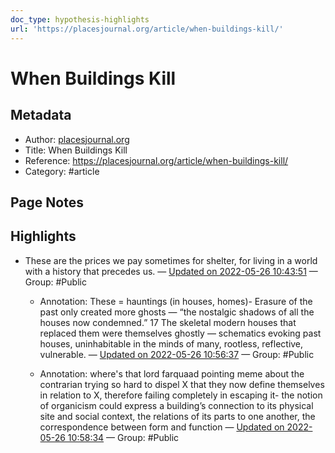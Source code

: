 ```yaml
---
doc_type: hypothesis-highlights
url: 'https://placesjournal.org/article/when-buildings-kill/'
---
```

# When Buildings Kill

## Metadata
- Author: [placesjournal.org]()
- Title: When Buildings Kill
- Reference: https://placesjournal.org/article/when-buildings-kill/
- Category: #article

## Page Notes


## Highlights
- These are the prices we pay sometimes for shelter, for living in a world with a history that precedes us. — [Updated on 2022-05-26 10:43:51](https://hyp.is/S04fUNyVEey5WK__hX_XdA/placesjournal.org/article/when-buildings-kill/)  — Group: #Public

   - Annotation: These = hauntings (in houses, homes)- Erasure of the past only created more ghosts — “the nostalgic shadows of all the houses now condemned.” 17 The skeletal modern houses that replaced them were themselves ghostly — schematics evoking past houses, uninhabitable in the minds of many, rootless, reflective, vulnerable. — [Updated on 2022-05-26 10:56:37](https://hyp.is/vjZj0tyWEeygeA_l4qkz-Q/placesjournal.org/article/when-buildings-kill/)  — Group: #Public

   - Annotation: where's that lord farquaad pointing meme about the contrarian trying so hard to dispel X that they now define themselves in relation to X, therefore failing completely in escaping it- the notion of organicism could express a building’s connection to its physical site and social context, the relations of its parts to one another, the correspondence between form and function — [Updated on 2022-05-26 10:58:34](https://hyp.is/WdpkvtyXEey1dQuRSqjlhQ/placesjournal.org/article/when-buildings-kill/)  — Group: #Public

